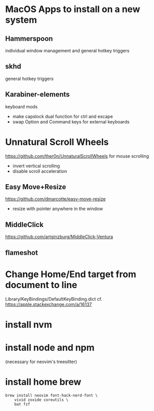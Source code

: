 # MacOS Apps to install on a new system

## Hammerspoon
individual window management and general hotkey triggers

## skhd
general hotkey triggers

## Karabiner-elements
keyboard mods
* make capslock dual function for ctrl and escape
* swap Option and Command keys for external keyboards

# Unnatural Scroll Wheels
https://github.com/ther0n/UnnaturalScrollWheels
for mouse scrolling
* invert vertical scrolling
* disable scroll acceleration

## Easy Move+Resize
https://github.com/dmarcotte/easy-move-resize
* resize with pointer anywhere in the window

## MiddleClick
https://github.com/artginzburg/MiddleClick-Ventura


## flameshot


# Change Home/End target from document to line
Library/KeyBindings/DefaultKeyBinding.dict
cf. https://apple.stackexchange.com/a/16137

# install nvm
# install node and npm
(necessary for neovim's treesitter)

# install home brew

```
brew install neovim font-hack-nerd-font \
    vivid zoxide coreutils \
    bat fzf
```
